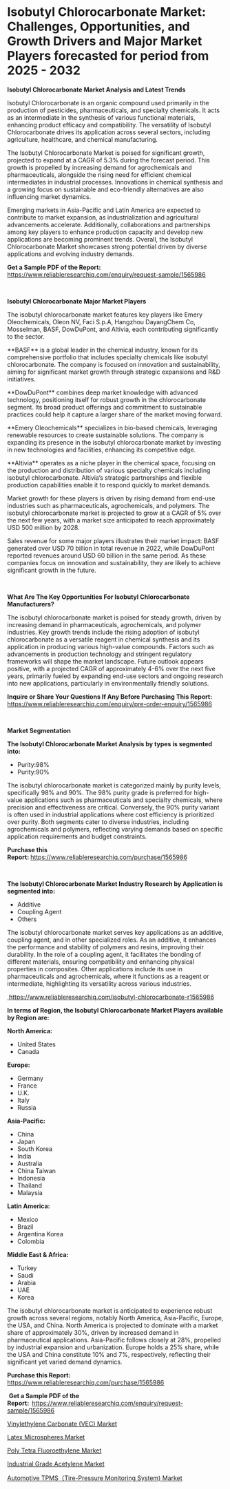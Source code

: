 <p><h1>Isobutyl Chlorocarbonate Market: Challenges, Opportunities, and Growth Drivers and Major Market Players forecasted for period from 2025 - 2032</h1></p><p><strong>Isobutyl Chlorocarbonate Market Analysis and Latest Trends</strong></p>
<p><p>Isobutyl Chlorocarbonate is an organic compound used primarily in the production of pesticides, pharmaceuticals, and specialty chemicals. It acts as an intermediate in the synthesis of various functional materials, enhancing product efficacy and compatibility. The versatility of Isobutyl Chlorocarbonate drives its application across several sectors, including agriculture, healthcare, and chemical manufacturing.</p><p>The Isobutyl Chlorocarbonate Market is poised for significant growth, projected to expand at a CAGR of 5.3% during the forecast period. This growth is propelled by increasing demand for agrochemicals and pharmaceuticals, alongside the rising need for efficient chemical intermediates in industrial processes. Innovations in chemical synthesis and a growing focus on sustainable and eco-friendly alternatives are also influencing market dynamics.</p><p>Emerging markets in Asia-Pacific and Latin America are expected to contribute to market expansion, as industrialization and agricultural advancements accelerate. Additionally, collaborations and partnerships among key players to enhance production capacity and develop new applications are becoming prominent trends. Overall, the Isobutyl Chlorocarbonate Market showcases strong potential driven by diverse applications and evolving industry demands.</p></p>
<p><strong>Get a Sample PDF of the Report:&nbsp;</strong> <a href="https://www.reliableresearchiq.com/enquiry/request-sample/1565986?utm_campaign=2196&utm_medium=2&utm_source=Github&utm_content=ia&utm_term=30012025&utm_id=isobutyl-chlorocarbonate">https://www.reliableresearchiq.com/enquiry/request-sample/1565986</a></p>
<p>&nbsp;</p>
<p><strong>Isobutyl Chlorocarbonate Major Market Players</strong></p>
<p><p>The isobutyl chlorocarbonate market features key players like Emery Oleochemicals, Oleon NV, Faci S.p.A, Hangzhou DayangChem Co, Mosselman, BASF, DowDuPont, and Altivia, each contributing significantly to the sector.</p><p>**BASF** is a global leader in the chemical industry, known for its comprehensive portfolio that includes specialty chemicals like isobutyl chlorocarbonate. The company is focused on innovation and sustainability, aiming for significant market growth through strategic expansions and R&D initiatives.</p><p>**DowDuPont** combines deep market knowledge with advanced technology, positioning itself for robust growth in the chlorocarbonate segment. Its broad product offerings and commitment to sustainable practices could help it capture a larger share of the market moving forward.</p><p>**Emery Oleochemicals** specializes in bio-based chemicals, leveraging renewable resources to create sustainable solutions. The company is expanding its presence in the isobutyl chlorocarbonate market by investing in new technologies and facilities, enhancing its competitive edge.</p><p>**Altivia** operates as a niche player in the chemical space, focusing on the production and distribution of various specialty chemicals including isobutyl chlorocarbonate. Altivia’s strategic partnerships and flexible production capabilities enable it to respond quickly to market demands.</p><p>Market growth for these players is driven by rising demand from end-use industries such as pharmaceuticals, agrochemicals, and polymers. The isobutyl chlorocarbonate market is projected to grow at a CAGR of 5% over the next few years, with a market size anticipated to reach approximately USD 500 million by 2028.</p><p>Sales revenue for some major players illustrates their market impact: BASF generated over USD 70 billion in total revenue in 2022, while DowDuPont reported revenues around USD 60 billion in the same period. As these companies focus on innovation and sustainability, they are likely to achieve significant growth in the future.</p></p>
<p>&nbsp;</p>
<p><strong>What Are The Key Opportunities For Isobutyl Chlorocarbonate Manufacturers?</strong></p>
<p><p>The isobutyl chlorocarbonate market is poised for steady growth, driven by increasing demand in pharmaceuticals, agrochemicals, and polymer industries. Key growth trends include the rising adoption of isobutyl chlorocarbonate as a versatile reagent in chemical synthesis and its application in producing various high-value compounds. Factors such as advancements in production technology and stringent regulatory frameworks will shape the market landscape. Future outlook appears positive, with a projected CAGR of approximately 4-6% over the next five years, primarily fueled by expanding end-use sectors and ongoing research into new applications, particularly in environmentally friendly solutions.</p></p>
<p><strong>Inquire or Share Your Questions If Any Before Purchasing This Report:</strong> <a href="https://www.reliableresearchiq.com/enquiry/pre-order-enquiry/1565986?utm_campaign=2196&utm_medium=2&utm_source=Github&utm_content=ia&utm_term=30012025&utm_id=isobutyl-chlorocarbonate">https://www.reliableresearchiq.com/enquiry/pre-order-enquiry/1565986</a></p>
<p>&nbsp;</p>
<p><strong>Market Segmentation</strong></p>
<p><strong>The Isobutyl Chlorocarbonate Market Analysis by types is segmented into:</strong></p>
<p><ul><li>Purity:98%</li><li>Purity:90%</li></ul></p>
<p><p>The isobutyl chlorocarbonate market is categorized mainly by purity levels, specifically 98% and 90%. The 98% purity grade is preferred for high-value applications such as pharmaceuticals and specialty chemicals, where precision and effectiveness are critical. Conversely, the 90% purity variant is often used in industrial applications where cost efficiency is prioritized over purity. Both segments cater to diverse industries, including agrochemicals and polymers, reflecting varying demands based on specific application requirements and budget constraints.</p></p>
<p><strong>Purchase this Report:&nbsp;</strong><a href="https://www.reliableresearchiq.com/purchase/1565986?utm_campaign=2196&utm_medium=2&utm_source=Github&utm_content=ia&utm_term=30012025&utm_id=isobutyl-chlorocarbonate">https://www.reliableresearchiq.com/purchase/1565986</a></p>
<p>&nbsp;</p>
<p><strong>The Isobutyl Chlorocarbonate Market Industry Research by Application is segmented into:</strong></p>
<p><ul><li>Additive</li><li>Coupling Agent</li><li>Others</li></ul></p>
<p><p>The isobutyl chlorocarbonate market serves key applications as an additive, coupling agent, and in other specialized roles. As an additive, it enhances the performance and stability of polymers and resins, improving their durability. In the role of a coupling agent, it facilitates the bonding of different materials, ensuring compatibility and enhancing physical properties in composites. Other applications include its use in pharmaceuticals and agrochemicals, where it functions as a reagent or intermediate, highlighting its versatility across various industries.</p></p>
<p><a href="https://www.reliableresearchiq.com/isobutyl-chlorocarbonate-r1565986?utm_campaign=2196&utm_medium=2&utm_source=Github&utm_content=ia&utm_term=30012025&utm_id=isobutyl-chlorocarbonate">&nbsp;https://www.reliableresearchiq.com/isobutyl-chlorocarbonate-r1565986</a></p>
<p><strong>In terms of Region, the Isobutyl Chlorocarbonate Market Players available by Region are:</strong></p>
<p>
    <p> <strong> North America: </strong>
        <ul>
            <li>United States</li>
            <li>Canada</li>
        </ul>
        </p> 
    <p> <strong> Europe: </strong>
        <ul>
            <li>Germany</li>
            <li>France</li>
            <li>U.K.</li>
            <li>Italy</li>
            <li>Russia</li>
        </ul>
        </p> 
    <p> <strong> Asia-Pacific: </strong>
        <ul>
            <li>China</li>
            <li>Japan</li>
            <li>South Korea</li>
            <li>India</li>
            <li>Australia</li>
            <li>China Taiwan</li>
            <li>Indonesia</li>
            <li>Thailand</li>
            <li>Malaysia</li>
        </ul>
        </p> 
    <p> <strong> Latin America: </strong>
        <ul>
            <li>Mexico</li>
            <li>Brazil</li>
            <li>Argentina Korea</li>
            <li>Colombia</li>
        </ul>
        </p> 
    <p> <strong> Middle East & Africa: </strong>
        <ul>
            <li>Turkey</li>
            <li>Saudi</li>
            <li>Arabia</li>
            <li>UAE</li>
            <li>Korea</li>
        </ul>
    </p>
    </p>
<p><p>The isobutyl chlorocarbonate market is anticipated to experience robust growth across several regions, notably North America, Asia-Pacific, Europe, the USA, and China. North America is projected to dominate with a market share of approximately 30%, driven by increased demand in pharmaceutical applications. Asia-Pacific follows closely at 28%, propelled by industrial expansion and urbanization. Europe holds a 25% share, while the USA and China constitute 10% and 7%, respectively, reflecting their significant yet varied demand dynamics.</p></p>
<p><strong>Purchase this Report: </strong><a href="https://www.reliableresearchiq.com/purchase/1565986?utm_campaign=2196&utm_medium=2&utm_source=Github&utm_content=ia&utm_term=30012025&utm_id=isobutyl-chlorocarbonate">https://www.reliableresearchiq.com/purchase/1565986</a></p>
<p>&nbsp;<strong>Get a Sample PDF of the Report:&nbsp;&nbsp;</strong><a href="https://www.reliableresearchiq.com/enquiry/request-sample/1565986?utm_campaign=2196&utm_medium=2&utm_source=Github&utm_content=ia&utm_term=30012025&utm_id=isobutyl-chlorocarbonate">https://www.reliableresearchiq.com/enquiry/request-sample/1565986</a></p>
<p><strong></strong></p>
<p><p><a href="https://www.linkedin.com/pulse/vinylethylene-carbonate-vec-market-taking-off-growth-factors-uoisf?utm_campaign=2196&utm_medium=2&utm_source=Github&utm_content=ia&utm_term=30012025&utm_id=isobutyl-chlorocarbonate">Vinylethylene Carbonate (VEC) Market</a></p><p><a href="https://github.com/ajayanhaizan/Market-Research-Report-List-1/blob/main/latex-microspheres-market.md?utm_campaign=2196&utm_medium=2&utm_source=Github&utm_content=ia&utm_term=30012025&utm_id=isobutyl-chlorocarbonate">Latex Microspheres Market</a></p><p><a href="https://github.com/muvdibezuh/Market-Research-Report-List-1/blob/main/poly-tetra-fluoroethylene-market.md?utm_campaign=2196&utm_medium=2&utm_source=Github&utm_content=ia&utm_term=30012025&utm_id=isobutyl-chlorocarbonate">Poly Tetra Fluoroethylene Market</a></p><p><a href="https://www.linkedin.com/pulse/exploring-growth-potential-industrial-grade-acetylene-market-ast4f?utm_campaign=2196&utm_medium=2&utm_source=Github&utm_content=ia&utm_term=30012025&utm_id=isobutyl-chlorocarbonate">Industrial Grade Acetylene Market</a></p><p><a href="https://www.linkedin.com/pulse/detailed-automotive-tpmstire-pressure-monitoring-system-ndirf?utm_campaign=2196&utm_medium=2&utm_source=Github&utm_content=ia&utm_term=30012025&utm_id=isobutyl-chlorocarbonate">Automotive TPMS（Tire-Pressure Monitoring System) Market</a></p></p>